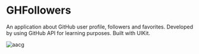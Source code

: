 # GHFollowers

An application about GitHub user profile, followers and favorites. Developed by using GitHub API for learning purposes. Built with UIKit.

![aacg](https://github.com/DDilbilir0700/GHFollowers/assets/136610570/e6867db8-c814-4313-923a-73b4be9ffa8b)

